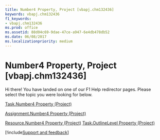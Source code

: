 ```yaml
---
title: Number4 Property, Project [vbapj.chm132436]
keywords: vbapj.chm132436
f1_keywords:
- vbapj.chm132436
ms.prod: office
ms.assetid: 88d04c69-9dae-47ce-a947-6e4db478db52
ms.date: 06/08/2017
ms.localizationpriority: medium
---
```



# Number4 Property, Project [vbapj.chm132436]

Hi there! You have landed on one of our F1 Help redirector pages. Please select the topic you were looking for below.

[Task.Number4 Property (Project)](https://msdn.microsoft.com/library/10bc8216-afce-76c8-e7b0-172c48b22eba%28Office.15%29.aspx)

[Assignment.Number4 Property (Project)](https://msdn.microsoft.com/library/0e954fb2-bea7-e6ef-5070-87cab4f714c8%28Office.15%29.aspx)

[Resource.Number4 Property (Project)](https://msdn.microsoft.com/library/4b8caeb2-34da-83b7-2f9d-b8dc204fe13e%28Office.15%29.aspx)
[Task.OutlineLevel Property (Project)](https://msdn.microsoft.com/library/7b852e27-bdbc-ee01-4146-c22b929adfa5%28Office.15%29.aspx)

[!include[Support and feedback](~/includes/feedback-boilerplate.md)]